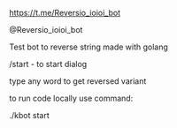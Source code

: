 https://t.me/Reversio_ioioi_bot

@Reversio_ioioi_bot

Test bot to reverse string made with golang

/start - to start dialog

type any word to get reversed variant

to run code locally use command: 

./kbot start